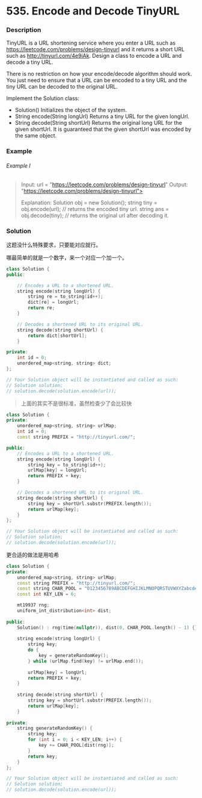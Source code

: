 # 535. Encode and Decode TinyURL

### Description

TinyURL is a URL shortening service where you enter a URL such as https://leetcode.com/problems/design-tinyurl and it returns a short URL such as http://tinyurl.com/4e9iAk. Design a class to encode a URL and decode a tiny URL.

There is no restriction on how your encode/decode algorithm should work. You just need to ensure that a URL can be encoded to a tiny URL and the tiny URL can be decoded to the original URL.

Implement the Solution class:

- Solution() Initializes the object of the system.
- String encode(String longUrl) Returns a tiny URL for the given longUrl.
- String decode(String shortUrl) Returns the original long URL for the given shortUrl. It is guaranteed that the given shortUrl was encoded by the same object.

### Example 

###### Example I

> Input: url = "https://leetcode.com/problems/design-tinyurl"
> Output: "https://leetcode.com/problems/design-tinyurl"> 
> 
> Explanation:
> Solution obj = new Solution();
> string tiny = obj.encode(url); // returns the encoded tiny url.
> string ans = obj.decode(tiny); // returns the original url after decoding it.

### Solution

这题没什么特殊要求，只要能对应就行。

哪最简单的就是一个数字，来一个对应一个加一个。

```c++
class Solution {
public:

    // Encodes a URL to a shortened URL.
    string encode(string longUrl) {
        string re = to_string(id++);
        dict[re] = longUrl;
        return re;
    }

    // Decodes a shortened URL to its original URL.
    string decode(string shortUrl) {
        return dict[shortUrl];
    }

private:
    int id = 0;
    unordered_map<string, string> dict;
};

// Your Solution object will be instantiated and called as such:
// Solution solution;
// solution.decode(solution.encode(url));
```

> 上面的其实不是很标准，虽然检查少了会比较快

```c++
class Solution {
private:
    unordered_map<string, string> urlMap;
    int id = 0;
    const string PREFIX = "http://tinyurl.com/";

public:
    // Encodes a URL to a shortened URL.
    string encode(string longUrl) {
        string key = to_string(id++);
        urlMap[key] = longUrl;
        return PREFIX + key;
    }

    // Decodes a shortened URL to its original URL.
    string decode(string shortUrl) {
        string key = shortUrl.substr(PREFIX.length());
        return urlMap[key];
    }
};

// Your Solution object will be instantiated and called as such:
// Solution solution;
// solution.decode(solution.encode(url));
```

更合适的做法是用哈希

```c++
class Solution {
private:
    unordered_map<string, string> urlMap;
    const string PREFIX = "http://tinyurl.com/";
    const string CHAR_POOL = "0123456789ABCDEFGHIJKLMNOPQRSTUVWXYZabcdefghijklmnopqrstuvwxyz";
    const int KEY_LEN = 6;

    mt19937 rng;
    uniform_int_distribution<int> dist;
    
public:
    Solution() : rng(time(nullptr)), dist(0, CHAR_POOL.length() - 1) {}
    
    string encode(string longUrl) {
        string key;
        do {
            key = generateRandomKey();
        } while (urlMap.find(key) != urlMap.end());
        
        urlMap[key] = longUrl;
        return PREFIX + key;
    }
    
    string decode(string shortUrl) {
        string key = shortUrl.substr(PREFIX.length());
        return urlMap[key];
    }
    
private:
    string generateRandomKey() {
        string key;
        for (int i = 0; i < KEY_LEN; i++) {
            key += CHAR_POOL[dist(rng)];
        }
        return key;
    }
};

// Your Solution object will be instantiated and called as such:
// Solution solution;
// solution.decode(solution.encode(url));
```
